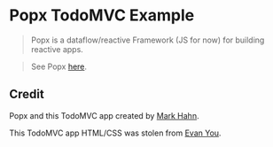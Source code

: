 # Popx TodoMVC Example

> Popx is a dataflow/reactive Framework (JS for now) for building reactive apps.

> See Popx [here](https://github.com/mark-hahn/popx).

## Credit

Popx and this TodoMVC app created by [Mark Hahn](mark@hahnca.com).

This TodoMVC app HTML/CSS was stolen from [Evan You](http://evanyou.me).
